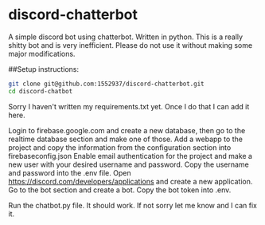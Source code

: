 # discord-chatterbot
A simple discord bot using chatterbot. Written in python. 
This is a really shitty bot and is very inefficient. Please do not use it without making some major modifications. 

##Setup instructions: 
```bash
git clone git@github.com:1552937/discord-chatterbot.git
cd discord-chatbot
```
Sorry I haven't written my requirements.txt yet. Once I do that I can add it here. 

Login to firebase.google.com and create a new database, then go to the realtime database section and make one of those. 
Add a webapp to the project and copy the information from the configuration section into firebaseconfig.json
Enable email authentication for the project and make a new user with your desired username and password. 
Copy the username and password into the .env file. 
Open https://discord.com/developers/applications and create a new application. Go to the bot section and create a bot. Copy the bot token into .env.

Run the chatbot.py file. It should work. If not sorry let me know and I can fix it. 

